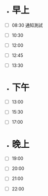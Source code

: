 - # 早上


- [ ] 08:30 通知測試
- [ ] 10:30
- [ ] 12:00
- [ ] 12:45
- [ ] 13:30


- # 下午
- [ ] 13:00
- [ ] 15:30
- [ ] 17:00


- # 晚上

- [ ] 19:00
- [ ] 20:00
- [ ] 21:00
- [ ] 22:00
 